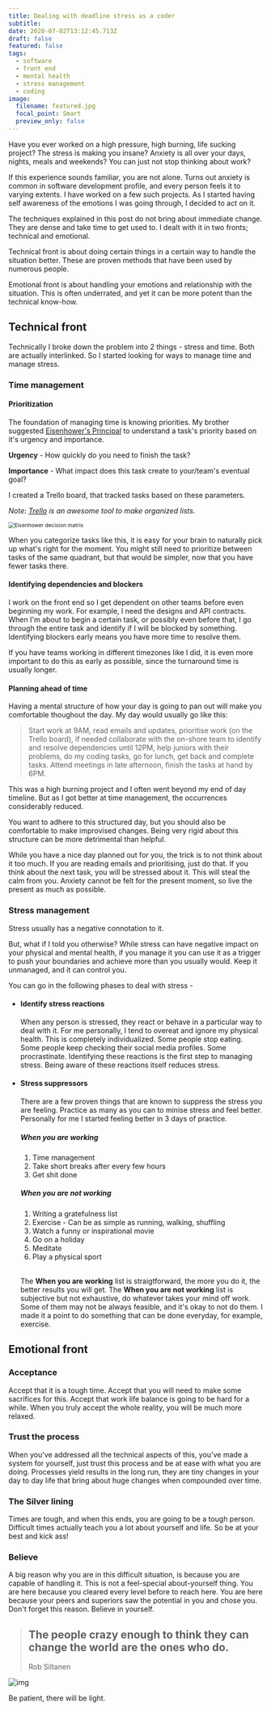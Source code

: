 ```yaml
---
title: Dealing with deadline stress as a coder
subtitle:
date: 2020-07-02T13:12:45.713Z
draft: false
featured: false
tags:
  - software
  - front end
  - mental health
  - stress management
  - coding
image:
  filename: featured.jpg
  focal_point: Smart
  preview_only: false
---
```

Have you ever worked on a high pressure, high burning, life sucking project? The stress is making you insane? Anxiety is all over your days, nights, meals and weekends? You can just not stop thinking about work?

If this experience sounds familiar, you are not alone. Turns out anxiety is common in software development profile, and every person feels it to varying extents. I have worked on a few such projects. As I started having self awareness of the emotions I was going through, I decided to act on it.

The techniques explained in this post do not bring about immediate change. They are dense and take time to get used to. I dealt with it in two fronts; technical and emotional.

Technical front is about doing certain things in a certain way to handle the situation better. These are proven methods that have been used by numerous people.

Emotional front is about handling your emotions and relationship with the situation. This is often underrated, and yet it can be more potent than the technical know-how.

## Technical front

Technically I broke down the problem into 2 things - stress and time. Both are actually interlinked. So I started looking for ways to manage time and manage stress.

### Time management

#### Prioritization

The foundation of managing time is knowing priorities. My brother suggested [Eisenhower's Principal](https://youtu.be/tT89OZ7TNwc) to understand a task's priority based on it's urgency and importance.

**Urgency** - How quickly do you need to finish the task?

**Importance** - What impact does this task create to your/team's eventual goal?

I created a Trello board, that tracked tasks based on these parameters.

*Note: [Trello](https://trello.com/) is an awesome tool to make organized lists.*

<img src="https://373901-1170275-1-raikfcquaxqncofqfm.stackpathdns.com//wp-content/uploads/2020/02/The-Eisenhower-Decision-Matrix-png-1024x768.png" alt="Eisenhower decision matrix" style="zoom:75%;" />

When you categorize tasks like this, it is easy for your brain to naturally pick up what's right for the moment. You might still need to prioritize between tasks of the same quadrant, but that would be simpler, now that you have fewer tasks there.

#### Identifying dependencies and blockers

I work on the front end so I get dependent on other teams before even beginning my work. For example, I need the designs and API contracts. When I'm about to begin a certain task, or possibly even before that, I go through the entire task and identify if I will be blocked by something. Identifying blockers early means you have more time to resolve them.

If you have teams working in different timezones like I did, it is even more important to do this as early as possible, since the turnaround time is usually longer.

#### Planning ahead of time

Having a mental structure of how your day is going to pan out will make you comfortable thoughout the day. My day would usually go like this:

> Start work at 9AM, read emails and updates, prioritise work (on the Trello board), if needed collaborate with the on-shore team to identify and resolve dependencies until 12PM, help juniors with their problems, do my coding tasks, go for lunch, get back and complete tasks. Attend meetings in late afternoon, finish the tasks at hand by 6PM.

This was a high burning project and I often went beyond my end of day timeline. But as I got better at time management, the occurrences considerably reduced.

You want to adhere to this structured day, but you should also be comfortable to make improvised changes. Being very rigid about this structure can be more detrimental than helpful.

While you have a nice day planned out for you, the trick is to not think about it too much. If you are reading emails and prioritising, just do that. If you think about the next task, you will be stressed about it. This will steal the calm from you. Anxiety cannot be felt for the present moment, so live the present as much as possible.

### Stress management

Stress usually has a negative connotation to it.

But, what if I told you otherwise? While stress can have negative impact on your physical and mental health, if you manage it you can use it as a trigger to push your boundaries and achieve more than you usually would. Keep it unmanaged, and it can control you.

You can go in the following phases to deal with stress - 

* #### Identify stress reactions

  When any person is stressed, they react or behave in a particular way to deal with it. For me personally, I tend to overeat and ignore my physical health. This is completely individualized. Some people stop eating. Some people keep checking their social media profiles. Some procrastinate. Identifying these reactions is the first step to managing stress. Being aware of these reactions itself reduces stress.
* #### Stress suppressors

  There are a few proven things that are known to suppress the stress you are feeling. Practice as many as you can to  minise stress and feel better. Personally for me I started feeling better in 3 days of practice.

  ##### When you are working

  1. Time management
  2. Take short breaks after every few hours
  3. Get shit done

  ##### When you are not working

  1. Writing a gratefulness list
  2. Exercise - Can be as simple as running, walking, shuffling
  3. Watch a funny or inspirational movie
  4. Go on a holiday
  5. Meditate
  6. Play a physical sport

  <br/>

  The **When you are working** list is straigtforward, the more you do it, the better results you will get. The **When you are not working** list is subjective but not exhaustive, do whatever takes your mind off work. Some of them may not be always feasible, and it's okay to not do them. I made it a point to do something that can be done everyday, for example, exercise.

## Emotional front

### Acceptance

Accept that it is a tough time. Accept that you will need to make some sacrifices for this. Accept that work life balance is going to be hard for a while. When you truly accept the whole reality, you will be much more relaxed.

### Trust the process

When you've addressed all the technical aspects of this, you've made a system for yourself, just trust this process and be at ease with what you are doing. Processes yield results in the long run, they are tiny changes in your day to day life that bring about huge changes when compounded over time.

### The Silver lining

Times are tough, and when this ends, you are going to be a tough person. Difficult times actually teach you a lot about yourself and life. So be at your best and kick ass!

### Believe

A big reason why you are in this difficult situation, is because you are capable of handling it. This is not a feel-special about-yourself thing. You are here because you cleared every level before to reach here. You are here because your peers and superiors saw the potential in you and chose you. Don't forget this reason. Believe in yourself.

> ## The people crazy enough to think they can change the world are the ones who do.
>
> Rob Siltanen

![img](https://images.unsplash.com/photo-1506126613408-eca07ce68773?ixlib=rb-1.2.1&ixid=eyJhcHBfaWQiOjEyMDd9&auto=format&fit=crop&w=2202&q=80)

Be patient, there will be light.
